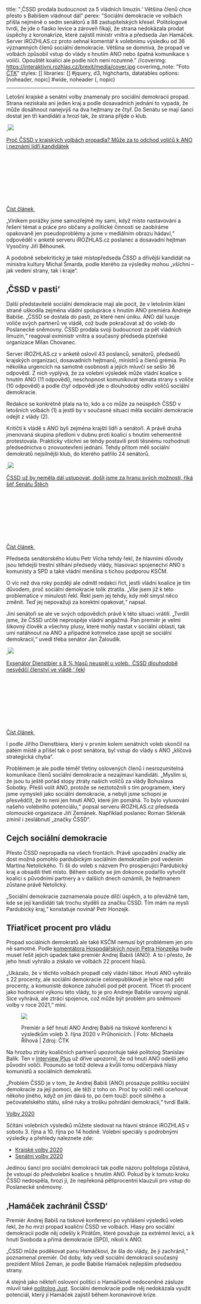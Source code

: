 title: "‚ČSSD prodala budoucnost za 5 vládních limuzín.‘ Většina členů chce přesto s Babišem vládnout dál"
perex: "Sociální demokracie ve volbách přišla nejméně o sedm senátorů a 88 zastupitelských křesel. Politologové tvrdí, že jde o fiasko levice a zároveň říkají, že strana nedokázala prodat úspěchy z koronakrize, které zajistil ministr vnitra a předseda Jan Hamáček. Server iROZHLAS.cz proto sehnal komentář k volebnímu výsledku od 36 významných členů sociální demokracie. Většina se domnívá, že propad ve volbách způsobil vstup do vlády s hnutím ANO nebo špatná komunikace s voliči. Opouštět koalici ale podle nich není rozumné."
//coverimg: https://interaktivni.rozhlas.cz/brexit/media/cover.jpg
coverimg_note: "Foto <a href='https://ctk.cz'>ČTK</a>"
styles: []
libraries: [] #jquery, d3, highcharts, datatables
options: [noheader, nopic] #wide, noheader (, nopic)

---

Letošní krajské a senátní volby znamenaly pro sociální demokracii propad. Strana nezískala ani jeden kraj a podle dosavadních jednání to vypadá, že může dosáhnout nanejvýš na dva hejtmany ze čtyř. Do Senátu se mají šanci dostat jen tři kandidáti a hrozí tak, že strana přijde o klub.

<a href="/volby/cssd-krajske-volby-2020-jan-hamacek_2010040703_sto" class="b-inline b-inline--left">
  <div class="b-inline__wrap">
            <div class="b-inline__img">
          <div class="img img--16x9 img--w238 is-loaded">
              <span class="img__holder is-loading is-loaded is-visible" data-srcset="[&quot;https://www.irozhlas.cz/sites/default/files/styles/zpravy_rubrikovy_nahled/public/uploader/viewimage_200923-110646_ako.jpg?itok=9o3YPjaB 238x134&quot;]">
<noscript> <img src="https://www.irozhlas.cz/sites/default/files/styles/zpravy_rubrikovy_nahled/public/uploader/viewimage_200923-110646_ako.jpg?itok=9o3YPjaB" alt="" /> </noscript>
<img src="https://www.irozhlas.cz/sites/default/files/styles/zpravy_rubrikovy_nahled/public/uploader/viewimage_200923-110646_ako.jpg?itok=9o3YPjaB"></span>
</div>
</div>
<div class="b-inline__content">
<p class="text-xs--m text-serif">
Proč ČSSD v&nbsp;krajských volbách propadla? Může za to odchod voličů k&nbsp;ANO i&nbsp;neznámí lídři kandidátek </p>
</div>
<p class="b-inline__more">
<span class="link-more">
Číst článek
<span class="icon-svg icon-svg--arrow-dots ">
<svg class="icon-svg__svg" xmlns:xlink="http://www.w3.org/1999/xlink">
<use xlink:href="/sites/all/themes/custom/irozhlas/img/bg/icons-svg.svg#icon-arrow-dots" x="0" y="0" width="100%" height="100%"></use></svg>
</span> </span>
</p>

  </div>
</a>

„Viníkem porážky jsme samozřejmě my sami, když místo nastavování a řešení témat a práce pro občany a politické činnosti se zaobíráme opakovaně jen pseudoproblémy a jsme v mediálním obrazu hádaví,“ odpověděl v anketě serveru iROZHLAS.cz poslanec a dosavadní hejtman Vysočiny Jiří Běhounek.

A podobně sebekritický je také místopředseda ČSSD a dřívější kandidát na ministra kultury Michal Šmarda, podle kterého za výsledky mohou „všichni – jak vedení strany, tak i kraje“.

## ‚ČSSD v pasti‘

Další představitelé sociální demokracie mají ale pocit, že v letošním klání straně uškodila zejména vládní spolupráce s hnutím ANO premiéra Andreje Babiše. „ČSSD se dostala do pasti, ze které není úniku. ANO dál luxuje voliče svých partnerů ve vládě, což bude pokračovat až do voleb do Poslanecké sněmovny. ČSSD prodala svoji budoucnost za pět vládních limuzín,“ reagoval exministr vnitra a současný předseda plzeňské organizace Milan Chovanec.

Server iROZHLAS.cz v anketě oslovil 43 poslanců, senátorů, předsedů krajských organizací, dosavadních hejtmanů, ministrů a členů grémia. Po několika urgencích na samotné osobnosti a jejich mluvčí se sešlo 36 odpovědí. Z nich vyplývá, že za volební výsledek může vládní koalice s hnutím ANO (11 odpovědí), neschopnost komunikovat témata strany s voliče (10 odpovědí) a podle čtyř odpovědí jde o dlouhodobý odliv voličů sociální demokracie.

Redakce se konkrétně ptala na to, kdo a co může za neúspěch ČSSD v letošních volbách (1) a jestli by v současné situaci měla sociální demokracie odejít z vlády (2).

<wide>
<div id="anketa-wrapper"></div>
</wide>

Kritičtí k vládě s ANO byli zejména krajští lídři a senátoři. A právě druhá jmenovaná skupina předloni v dubnu proti koalici s hnutím vehementně protestovala. Prakticky všichni se tehdy postavili proti těsnému rozhodnutí předsednictva o znovuotevření jednání. Tehdy přitom měli sociální demokratů nejsilnější klub, do kterého patřilo 24 senátorů.

<a href="/zpravy-domov/milan-stech-predseda-senatu-cssd-vlada-s-andrejem-babisem-hnuti-ano-kritika_1806231234_haf" class="b-inline b-inline--right">
  <div class="b-inline__wrap">
            <div class="b-inline__img">
          <div class="img img--16x9 img--w238 is-loaded">
              <span class="img__holder is-loading is-loaded is-visible" data-srcset="[&quot;https://www.irozhlas.cz/sites/default/files/styles/zpravy_rubrikovy_nahled/public/uploader/stech_danelova02_180328-132438_mda.jpg?itok=cV4yTE9p 238x134&quot;]">

  <noscript>    <img src="https://www.irozhlas.cz/sites/default/files/styles/zpravy_rubrikovy_nahled/public/uploader/stech_danelova02_180328-132438_mda.jpg?itok=cV4yTE9p" alt="" />  </noscript>
<img src="https://www.irozhlas.cz/sites/default/files/styles/zpravy_rubrikovy_nahled/public/uploader/stech_danelova02_180328-132438_mda.jpg?itok=cV4yTE9p"></span>
          </div>
        </div>
        <div class="b-inline__content">
      <p class="text-xs--m text-serif">
        ČSSD už by neměla dál ustupovat, došli jsme za hranu svých možností, říká šéf Senátu Štěch      </p>
    </div>
    <p class="b-inline__more">
      <span class="link-more">
        Číst článek
        <span class="icon-svg icon-svg--arrow-dots ">
    <svg class="icon-svg__svg" xmlns:xlink="http://www.w3.org/1999/xlink">
      <use xlink:href="/sites/all/themes/custom/irozhlas/img/bg/icons-svg.svg#icon-arrow-dots" x="0" y="0" width="100%" height="100%"></use></svg>
  </span>      </span>
    </p>
  </div>
</a>

Předseda senátorského klubu Petr Vícha tehdy řekl, že hlavními důvody jsou tehdejší trestní stíhání předsedy vlády, hlasovací spojenectví ANO s komunisty a SPD a také vládní menšina s tichou podporou KSČM.

O víc než dva roky později ale odmítl redakci říct, jestli vládní koalice je tím důvodem, proč sociální demokracie tolik ztratila. „Vše jsem již k této problematice v minulosti řekl. Řekl jsem jej tehdy, kdy měl smysl něco změnit. Teď jej nepovažuji za korektní opakovat,“ napsal.

Jiní senátoři se ale ve svých odpovědích právě k této situaci vrátili. „Tvrdili jsme, že ČSSD určitě neprospěje vládní angažmá. Pan premiér je velmi šikovný člověk a všechny plusy, které mohly nastat v sociální oblasti, tak umí natáhnout na ANO a případné kotrmelce zase spojit se sociální demokracií,“ uvedl třeba senátor Jan Žaloudík.

<a href="/volby/jiri-dientsbier-volby-2020-senat-cssd-socialni-demokracie_2010040836_dok" class="b-inline b-inline--left">
  <div class="b-inline__wrap">
            <div class="b-inline__img">
          <div class="img img--16x9 img--w238 is-loaded">
              <span class="img__holder is-loading is-loaded is-visible" data-srcset="[&quot;https://www.irozhlas.cz/sites/default/files/styles/zpravy_rubrikovy_nahled/public/uploader/profimedia-018331217_201003-214519_dok.jpg?itok=wbaxnyw2 238x134&quot;]">

  <noscript>    <img src="https://www.irozhlas.cz/sites/default/files/styles/zpravy_rubrikovy_nahled/public/uploader/profimedia-018331217_201003-214519_dok.jpg?itok=wbaxnyw2" alt="" />  </noscript>
<img src="https://www.irozhlas.cz/sites/default/files/styles/zpravy_rubrikovy_nahled/public/uploader/profimedia-018331217_201003-214519_dok.jpg?itok=wbaxnyw2"></span>
          </div>
        </div>
        <div class="b-inline__content">
      <p class="text-xs--m text-serif">
        Exsenátor Dienstbier s&nbsp;8 % hlasů neuspěl u&nbsp;voleb. ‚ČSSD dlouhodobě nesvědčí členství ve vládě,‘ řekl      </p>
    </div>
    <p class="b-inline__more">
      <span class="link-more">
        Číst článek
        <span class="icon-svg icon-svg--arrow-dots ">
    <svg class="icon-svg__svg" xmlns:xlink="http://www.w3.org/1999/xlink">
      <use xlink:href="/sites/all/themes/custom/irozhlas/img/bg/icons-svg.svg#icon-arrow-dots" x="0" y="0" width="100%" height="100%"></use></svg>
  </span>      </span>
    </p>
  </div>
</a>

I podle Jiřího Dienstbiera, který v prvním kolem senátních voleb skončil na pátém místě a přišel tak o post senátora, byl vstup do vlády s ANO „klíčová strategická chyba“.

Problémem je ale podle téměř třetiny oslovených členů i nesrozumitelná komunikace členů sociální demokracie a nezajímaví kandidáti.
„Myslím si, že jsou tu ještě pořád stopy ztráty našich voličů za vlády Bohuslava Sobotky. Přešli volit ANO, protože se neztotožnili s tím programem, který jsme vymysleli jako sociální demokracie, a nebyli jsme schopni je přesvědčit, že to není jen hnutí ANO, které jim pomáhá. To bylo vyluxování našeho volebního potenciálu,“ popsal serveru iROZHLAS.cz předseda olomoucké organizace Jiří Zemánek. Například poslanec Roman Sklenák zmínil i zeslábnutí „značky ČSSD“.

## Cejch sociální demokracie

Přesto ČSSD nepropadla na všech frontách. Právě upozadění značky ale dost možná pomohlo pardubickým sociálním demokratům pod vedením Martina Netolického. Ti šli do voleb s názvem Pro prosperující Pardubický kraj a obsadili třetí místo. Během soboty se jim dokonce podařilo vytvořit koalici s původními partnery a v dalších dnech oznámili, že hejtmanem zůstane právě Netolický.

„Sociální demokracie zaznamenala pouze dílčí úspěch, a to převážně tam, kde se její kandidáti tak trochu styděli za značku ČSSD. Tím mám na mysli Pardubický kraj,“ konstatuje novinář Petr Honzejk.

<div id="widget-static-region"></div>
<script src="https://www.irozhlas.cz/sites/default/files/volby/js/elections2020-ext.js"></script><script>var widgetStaticRegion = irozhlas.renderComponent("WidgetRegionExt", document.getElementById("widget-static-region"), {data: {regionId: "8",results: []}, settings:{showArticles:true, theme:"light"}});</script>

## Třiatřicet procent pro vládu

Propad sociálních demokratů ale také KSČM nemusí být problémem jen pro ně samotné. Podle [komentátora Hospodářských novin Petra Honzejka](https://www.irozhlas.cz/volby/cssd-kscm-volby-ano-senatni-volby-vysledek-krajske-volby-koalice_2010041102_dok) bude muset řešit jejich úpadek také premiér Andrej Babiš (ANO). A to i přesto, že jeho hnutí vyhrálo a získalo ve volbách 22 procent hlasů.

„Ukázalo, že v těchto volbách propadl celý vládní tábor. Hnutí ANO vyhrálo s 22 procenty, ale sociální demokracie celorepublikově je lehce nad pěti procenty, a komunisté dokonce zahučeli pod pět procent. Třicet tři procent jako hodnocení výkonu této vlády, to je pro Andreje Babiše varovný signál. Sice vyhrává, ale ztrácí spojence, což může být problém pro sněmovní volby v roce 2021,“ míní.

<style>.img-96c1ba96dedaad9a60d7fc53081ee4cd .img__holder:after{padding-top:67%}</style>
<figure class=""><p class="img img-96c1ba96dedaad9a60d7fc53081ee4cd is-loaded" data-text-version="Načíst obrázek"><a href="/fotogalerie/8332866?fid=9477834" class="img__holder is-loading is-loaded is-visible" data-srcset="[&quot;https://www.irozhlas.cz/sites/default/files/styles/zpravy_clanek_cely/public/uploader/p202010030783701_201004-012321_kro.jpeg?itok=rN14OI-q 620x413&quot;]"><noscript><img src="https://www.irozhlas.cz/sites/default/files/styles/zpravy_clanek_cely/public/uploader/p202010030783701_201004-012321_kro.jpeg?itok=rN14OI-q" alt="" /></noscript><img src="https://www.irozhlas.cz/sites/default/files/styles/zpravy_clanek_cely/public/uploader/p202010030783701_201004-012321_kro.jpeg?itok=rN14OI-q"></a></p><figcaption>Premiér a šéf hnutí ANO Andrej Babiš na tiskové konferenci k výsledkům voleb 3. října 2020 v Průhonicích.  | Foto: Michaela Říhová | Zdroj: ČTK</figcaption></figure>

Na hrozbu ztráty koaličních partnerů upozorňuje také politolog Stanislav Balík. Ten v [Interview Plus](https://www.irozhlas.cz/volby/krajske-volby-2020-cssd-katastrofa-prohra-koalice-hnuti-ano-kscm_2010051912_zuj) už dříve upozornil, že od hnutí ANO odešli jeho původní voliči. Posunulo se totiž doleva a kvůli tomu odčerpává hlasy komunistů a sociálních demokratů.

„Problém ČSSD je v tom, že Andrej Babiš (ANO) prosazuje politiku sociální demokracie za její pomoci, ale těží z toho on. Proč by voliči měli oceňovat někoho jiného, když on jim dává to, po čem touží: pocit silného a pečovatelského státu, silné ruky a trošku pohrdání demokracií,“ tvrdí Balík.

<div class="b-inline b-inline--left">
  <div class="b-inline__wrap">
    <div class="b-inline__content b-inline__content--wswg">
    <p class="text-sm--m text-bold text-uppercase"><a href="/volby" class="text-no-underline" onclick="ga('gtm1.send', 'event', 'ondemand', 'click' , 'Volby 2020 - asset - článek');" title="Volby 2020 - Krajské volby a senátní volby">Volby 2020</a></p>
    <p class="text-xs text-sm--m">Sčítání volebních výsledků můžete sledovat na hlavní stránce iROZHLAS v sobotu 3. října a 10. října po 14 hodině. Volební speciály s podrobnými výsledky a přehledy naleznete zde:</p>
    <ul>    
    <li><a onclick="ga('gtm1.send', 'event', 'ondemand', 'click' , 'Volby 2020 - asset - článek - Krajské volby');" class="text-sm--m" title="Výsledky krajských voleb 2020" href="https://www.irozhlas.cz/volby/krajske-volby-2020" target="_blank" rel="noopener noreferrer">Krajské volby<span class="hide--m"> 2020</span></a></li>
    <li><a onclick="ga('gtm1.send', 'event', 'ondemand', 'click' , 'Volby 2020 - asset - článek - Senátní volby');" class="text-sm--m"  title="Výsledky voleb do senátu 2020" href="https://www.irozhlas.cz/volby/senatni-volby-2020" target="_blank" rel="noopener noreferrer">Senátní volby<span class="hide--m"> 2020</span></a></li></ul>    
    </ul>    
    </div>
  </div>
</div>

Jedinou šancí pro sociální demokracii tak podle názoru politologa zůstává, že vstoupí do předvolební koalice s hnutím ANO. Pokud by k tomuto kroku ČSSD nedospěla, hrozí jí, že nepřekoná pětiprocentní klauzuli pro vstup do Poslanecké sněmovny.

## ‚Hamáček zachránil ČSSD‘

Premiér Andrej Babiš na tiskové konferenci po vyhlášení výsledků voleb řekl, že ho mrzí propad koaliční ČSSD ve volbách. Hlasy pro sociální demokracii podle něj odešly k Pirátům, které považuje za extrémní levici, a k hnutí Svoboda a přímá demokracie (SPD), nikoli k ANO.

„ČSSD může poděkovat panu Hamáčkovi, že šla do vlády, že ji zachránil,“ poznamenal premiér. Od doby, kdy vedl sociální demokracii současný prezident Miloš Zeman, je podle Babiše Hamáček nejlepším předsedou strany.

A stejně jako někteří oslovení politici o Hamáčkově nedoceněné zásluze mluvil také [politolog Just](https://www.irozhlas.cz/volby/cssd-krajske-volby-2020-jan-hamacek_2010040703_sto). Sociální demokracie podle něj nedokázala využít potenciál, který jí Hamáček zajistil během koronavirové krize.